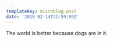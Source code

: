 ```yaml
---
templateKey: microblog-post
date: '2018-02-14T22:59:09Z'
---
```


The world is better because dogs are in it.

